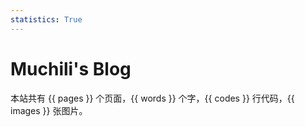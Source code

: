 ```yaml
---
statistics: True
---
```


# Muchili's Blog

本站共有 {{ pages }} 个页面，{{ words }} 个字，{{ codes }} 行代码，{{ images }} 张图片。